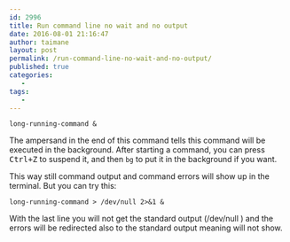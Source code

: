 ```yaml
---
id: 2996
title: Run command line no wait and no output
date: 2016-08-01 21:16:47
author: taimane
layout: post
permalink: /run-command-line-no-wait-and-no-output/
published: true
categories:
   -
tags:
   -
---
```

<pre><code>long-running-command &amp;</code></pre>
The ampersand in the end of this command tells this command will be executed in the background. After starting a command, you can press <kbd>Ctrl+</kbd><kbd>Z</kbd> to suspend it, and then <code>bg</code> to put it in the background if you want.

This way still command output and command errors will show up in the terminal. But you can try this:
<pre><code>long-running-command &gt; /dev/null 2&gt;&amp;1 &amp;</code></pre>
<code></code>With the last line you will not get the standard output (/dev/null ) and the errors will be redirected also to the standard output meaning will not show.  


